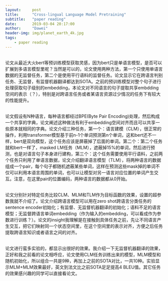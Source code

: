 ```yaml
---
layout:     post
title:      "Cross-lingual Language Model Pretraining"
subtitle:   "paper reading"
date:       2019-03-04 20:17:00
author:     "Dawei"
header-img: img/planet_earth_4k.jpg
tags:
    - paper reading
---
```

<br>论文从最近大火bert等预训练模型获取灵感，因为bert只是单语言模型，是否可以扩展到多语言模型里呢？当然是可以的，论文使用两种方法，第一个只使用单语言数据的无监督任务，第二个是使用平行语料的监督任务。论文显示它在跨语言判别任务、无监督，有监督机器翻译都达到SOTA。之前的预训练模型对整个句子进行处理获取句子级别的embedding，本论文对不同语言的句子提取共享embdding空间的表示（？），特别是对跨语言任务或者某语言资源过少情况的任务下有较大的性能提升。<br/>

<br>论文假设有N种语言，每种语言都经过BPE(Byte Pair Encoding)处理，然后构成一个共享的字典，论文阐述这种做法有利于embedding空间对齐而且可以共享一些原本就相同的字典。论文介绍三种任务，第一个：语言建模（CLM），很正常的操作，利用transformer模型基于前n-1个单词预测第n个单词，这和bert还不一样，bert是双向模型，这个任务应该是屏蔽掉了后面的单词。第二个：第二个任务就和bert一样了，masked LM任务（MLM），遮蔽掉15%的单词，然后进行预测，也是对语言句子本身进行建构，第三个：这个任务需要使用平行语料，之前两个任务只利用了单语言数据，论文介绍翻译语言模型（TLM），将两种语言的数据组成一个pair，每个句子都随机遮蔽某些单词，这样在预测这些mask掉的单词不仅可以利用本语言周围的单词，也可以让模型对另一语言对应位置的单词产生交互。注意，在这里pair的位置编码，两种语言的数据都从0开始。<br/>

<br>论文分别针对特定任务比较CLM、MLM和TLM作为目标函数的效果，设置的超参数我就不介绍了。论文介绍跨语言模型可以用在zero shot跨语言分类任务的sentence encoder初始化；有监督、无监督机器翻译的初始化；语料不足的语言模型；无监督跨语言单词embedding（作为输入的embedding，可以看成作为参数进行训练？）。论文的insight我理解是在接触到具体任务之前，先让不同语言产生交互，把它们映射同一个状态空间里，在这个空间里的表示对齐，方便之后任务提取跨语言知识或者语言之间的对齐。<br/>

<br>论文进行蛮多实验的，都显示出很好的效果。我介绍一下无监督机器翻译的效果，正好和我之前看的论文相呼应，论文使用CLM任务训练出来的模型，MLM模型和随机初始化，所以组合一共是9种，再加上之前的SOTA对比，一共10种。实验显示MLM+MLM效果最好，英文到法文比之前SOTA足足提高4 BLEU值。其它任务的效果感兴趣的同学可以直接看论文。<br/>